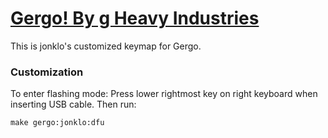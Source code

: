 # [Gergo! By g Heavy Industries](http://gboards.ca)

This is jonklo's customized keymap for Gergo.

### Customization

To enter flashing mode: Press lower rightmost key on right keyboard when inserting USB cable. Then run:

    make gergo:jonklo:dfu
